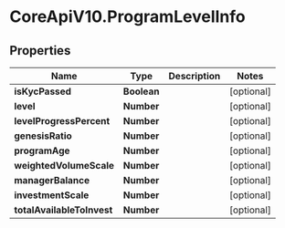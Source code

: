 # CoreApiV10.ProgramLevelInfo

## Properties
Name | Type | Description | Notes
------------ | ------------- | ------------- | -------------
**isKycPassed** | **Boolean** |  | [optional] 
**level** | **Number** |  | [optional] 
**levelProgressPercent** | **Number** |  | [optional] 
**genesisRatio** | **Number** |  | [optional] 
**programAge** | **Number** |  | [optional] 
**weightedVolumeScale** | **Number** |  | [optional] 
**managerBalance** | **Number** |  | [optional] 
**investmentScale** | **Number** |  | [optional] 
**totalAvailableToInvest** | **Number** |  | [optional] 


